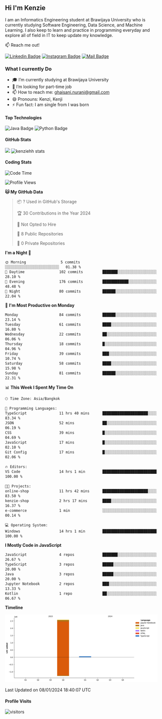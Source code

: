 ## Hi I'm Kenzie

I am an Informatics Engineering student at Brawijaya University who is currently studying Software Engineering, Data Science, and Machine Learning. I also keep to learn and practice in programming everyday and explore all of field in IT to keep update my knowledge.

:mailbox: Reach me out!

[![Linkedin Badge](https://img.shields.io/badge/-Kenzie_Taqiyassar-0e76a8?style=flat&labelColor=0e76a8&logo=linkedin&logoColor=white)](https://www.linkedin.com/in/kenzie-taqiyassar-37458b1aa/) 
[![Instagram Badge](https://img.shields.io/badge/-@__kenziehh_-e84393?style=flat&labelColor=e84393&logo=instagram&logoColor=white)](https://www.instagram.com/_kenziehh/) 
[![Mail Badge](https://img.shields.io/badge/-ghaisani.nurani-c0392b?style=flat&labelColor=c0392b&logo=gmail&logoColor=white)](mailto:ghaisani.nurani@gmail.com)

### What I currently Do

- 🎓 I’m currently studying at Brawijaya University
- 💼 I’m looking for part-time job
- 📫 How to reach me: ghaisani.nurani@gmail.com
- 😄 Pronouns: Kenzi, Kenji
- ⚡ Fun fact: I am single from I was born

#### Top Technologies
![Java Badge](https://img.shields.io/badge/Java-%23FF0000?style=for-the-badge&logo=coffee&logoColor=white&labelColor=red)
![Python Badge](https://img.shields.io/badge/Python-%230492C2?style=for-the-badge&logo=python&labelColor=black)

#### GitHub Stats
<img src="https://github-readme-stats.vercel.app/api?username=kenziehh"/>
<img src="https://github-readme-stats-xi-nine-74.vercel.app/api/top-langs/?username=kenziehh&hide_border=false&include_all_commits=true&count_private=true&layout=compact" alt="kenziehh stats"/>


#### Coding Stats
<!--START_SECTION:waka-->
![Code Time](http://img.shields.io/badge/Code%20Time-63%20hrs%2053%20mins-blue)

![Profile Views](http://img.shields.io/badge/Profile%20Views-7-blue)

**🐱 My GitHub Data** 

> 📦 ? Used in GitHub's Storage 
 > 
> 🏆 30 Contributions in the Year 2024
 > 
> 🚫 Not Opted to Hire
 > 
> 📜 8 Public Repositories 
 > 
> 🔑 0 Private Repositories 
 > 
**I'm a Night 🦉** 

```text
🌞 Morning                5 commits           ░░░░░░░░░░░░░░░░░░░░░░░░░   01.38 % 
🌆 Daytime                102 commits         ███████░░░░░░░░░░░░░░░░░░   28.10 % 
🌃 Evening                176 commits         ████████████░░░░░░░░░░░░░   48.48 % 
🌙 Night                  80 commits          ██████░░░░░░░░░░░░░░░░░░░   22.04 % 
```
📅 **I'm Most Productive on Monday** 

```text
Monday                   84 commits          ██████░░░░░░░░░░░░░░░░░░░   23.14 % 
Tuesday                  61 commits          ████░░░░░░░░░░░░░░░░░░░░░   16.80 % 
Wednesday                22 commits          ██░░░░░░░░░░░░░░░░░░░░░░░   06.06 % 
Thursday                 18 commits          █░░░░░░░░░░░░░░░░░░░░░░░░   04.96 % 
Friday                   39 commits          ███░░░░░░░░░░░░░░░░░░░░░░   10.74 % 
Saturday                 58 commits          ████░░░░░░░░░░░░░░░░░░░░░   15.98 % 
Sunday                   81 commits          ██████░░░░░░░░░░░░░░░░░░░   22.31 % 
```


📊 **This Week I Spent My Time On** 

```text
🕑︎ Time Zone: Asia/Bangkok

💬 Programming Languages: 
TypeScript               11 hrs 40 mins      █████████████████████░░░░   83.34 % 
JSON                     52 mins             ██░░░░░░░░░░░░░░░░░░░░░░░   06.19 % 
CSS                      39 mins             █░░░░░░░░░░░░░░░░░░░░░░░░   04.69 % 
JavaScript               17 mins             █░░░░░░░░░░░░░░░░░░░░░░░░   02.10 % 
Git Config               17 mins             █░░░░░░░░░░░░░░░░░░░░░░░░   02.06 % 

🔥 Editors: 
VS Code                  14 hrs 1 min        █████████████████████████   100.00 % 

🐱‍💻 Projects: 
online-shop              11 hrs 42 mins      █████████████████████░░░░   83.50 % 
kenzie-shop              2 hrs 17 mins       ████░░░░░░░░░░░░░░░░░░░░░   16.37 % 
e-commerce               1 min               ░░░░░░░░░░░░░░░░░░░░░░░░░   00.14 % 

💻 Operating System: 
Windows                  14 hrs 1 min        █████████████████████████   100.00 % 
```

**I Mostly Code in JavaScript** 

```text
JavaScript               4 repos             ███████░░░░░░░░░░░░░░░░░░   26.67 % 
TypeScript               3 repos             █████░░░░░░░░░░░░░░░░░░░░   20.00 % 
Java                     3 repos             █████░░░░░░░░░░░░░░░░░░░░   20.00 % 
Jupyter Notebook         2 repos             ███░░░░░░░░░░░░░░░░░░░░░░   13.33 % 
Kotlin                   1 repo              ██░░░░░░░░░░░░░░░░░░░░░░░   06.67 % 
```



**Timeline**

![Lines of Code chart](https://raw.githubusercontent.com/kenziehh/kenziehh/master/assets/bar_graph.png)


 Last Updated on 08/01/2024 18:40:07 UTC
<!--END_SECTION:waka-->


#### Profile Visits

![visitors](https://visitor-badge.glitch.me/badge?page_id=kenziehh.kenziehh)





